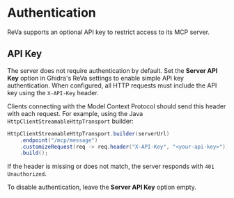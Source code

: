 # Authentication

ReVa supports an optional API key to restrict access to its MCP server.

## API Key

The server does not require authentication by default. Set the **Server API Key** option in Ghidra's ReVa settings to enable simple API key authentication. When configured, all HTTP requests must include the API key using the `X-API-Key` header.

Clients connecting with the Model Context Protocol should send this header with each request. For example, using the Java `HttpClientStreamableHttpTransport` builder:

```java
HttpClientStreamableHttpTransport.builder(serverUrl)
    .endpoint("/mcp/message")
    .customizeRequest(req -> req.header("X-API-Key", "<your-api-key>"))
    .build();
```

If the header is missing or does not match, the server responds with `401 Unauthorized`.

To disable authentication, leave the **Server API Key** option empty.

